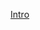






[Intro](https://github.com/user-attachments/assets/46c833b4-023b-4707-97a9-113f388ec747)






















